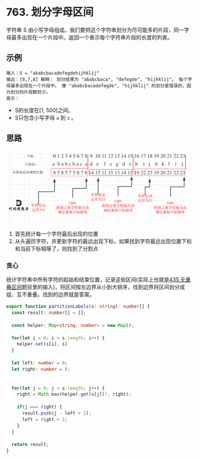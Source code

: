 # 763. 划分字母区间 

字符串 S 由小写字母组成。我们要把这个字符串划分为尽可能多的片段，同一字母最多出现在一个片段中。返回一个表示每个字符串片段的长度的列表。

## 示例

```
输入：S = "ababcbacadefegdehijhklij"
输出：[9,7,8] 解释： 划分结果为 "ababcbaca", "defegde", "hijhklij"。 每个字母最多出现在一个片段中。 像 "ababcbacadefegde", "hijhklij" 的划分是错误的，因为划分的片段数较少。
提示：
```

* S的长度在[1, 500]之间。
* S只包含小写字母 `a` 到 `z` 。

## 思路 

![partition-labels](../../static/img/greedy/partition-labels.png)

1. 首先统计每一个字符最后出现的位置
2. 从头遍历字符，并更新字符的最远出现下标，如果找到字符最远出现位置下标和当前下标相等了，则找到了分割点
### 贪心 

统计字符串中所有字符的起始和结束位置，记录这些区间(实际上也就是[435.无重叠区间](../erase-overlap-interval/)题目里的输入)，将区间按左边界从小到大排序，找到边界将区间划分成组，互不重叠。找到的边界就是答案。
```typescript
export function partitionLabels(s: string): number[] {
  const result: number[] = []; 

  const helper: Map<string, number> = new Map(); 

  for(let i = 0; i < s.length; i++) {
    helper.set(s[i], i)
  }

  let left: number = 0; 
  let right: number = 0; 


  for(let j = 0; j < s.length; j++) {
    right = Math.max(helper.get(s[j])!, right);

    if(j === right) {
      result.push(j - left + 1);
      left = right + 1;
    }
  }

  return result;
}
```